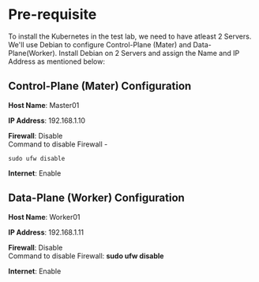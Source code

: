 # Pre-requisite
To install the Kubernetes in the test lab, we need to have atleast 2 Servers. 
We'll use Debian to configure Control-Plane (Mater) and Data-Plane(Worker).
Install Debian on 2 Servers and assign the Name and IP Address as mentioned below:

## Control-Plane (Mater) Configuration
**Host Name**: Master01

**IP Address**: 192.168.1.10

**Firewall**: Disable  
  Command to disable Firewall - 
  ```
  sudo ufw disable
  ```

**Internet**: Enable

## Data-Plane (Worker) Configuration
**Host Name**: Worker01

**IP Address**: 192.168.1.11

**Firewall**: Disable  
  Command to disable Firewall: **sudo ufw disable**
  
**Internet**: Enable
